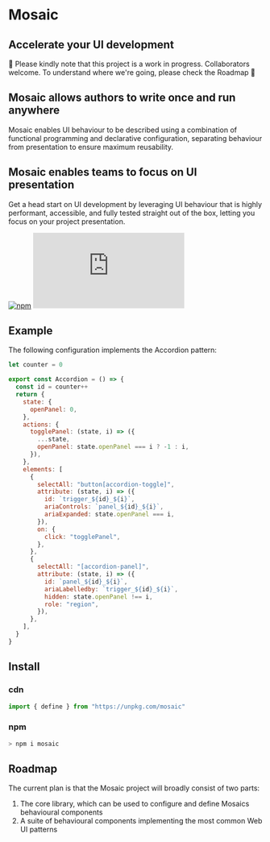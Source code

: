 # Mosaic

## Accelerate your UI development

🚧 Please kindly note that this project is a work in progress. Collaborators welcome. To understand where we're going, please check the Roadmap 🚧

## Mosaic allows authors to write once and run anywhere

Mosaic enables UI behaviour to be described using a combination of functional programming and declarative configuration, separating behaviour from presentation to ensure maximum reusability.

## Mosaic enables teams to focus on UI presentation

Get a head start on UI development by leveraging UI behaviour that is
highly performant, accessible, and fully tested straight out of the box, letting you focus on your project presentation.

[![npm](https://shields.io/npm/v/mosaic)](https://www.npmjs.com/package/mosaic)
[![gzip size](https://img.badgesize.io/https://unpkg.com/mosaic/dist/mosaic.min.js?compression=gzip&label=gzip)](https://unpkg.com/mosaic/dist/mosaic.min.js)

## Example

The following configuration implements the Accordion pattern:

```js
let counter = 0

export const Accordion = () => {
  const id = counter++
  return {
    state: {
      openPanel: 0,
    },
    actions: {
      togglePanel: (state, i) => ({
        ...state,
        openPanel: state.openPanel === i ? -1 : i,
      }),
    },
    elements: [
      {
        selectAll: "button[accordion-toggle]",
        attribute: (state, i) => ({
          id: `trigger_${id}_${i}`,
          ariaControls: `panel_${id}_${i}`,
          ariaExpanded: state.openPanel === i,
        }),
        on: {
          click: "togglePanel",
        },
      },
      {
        selectAll: "[accordion-panel]",
        attribute: (state, i) => ({
          id: `panel_${id}_${i}`,
          ariaLabelledby: `trigger_${id}_${i}`,
          hidden: state.openPanel !== i,
          role: "region",
        }),
      },
    ],
  }
}
```

## Install

### cdn

```js
import { define } from "https://unpkg.com/mosaic"
```

### npm

```sh
> npm i mosaic
```

## Roadmap

The current plan is that the Mosaic project will broadly consist of two parts:

1. The core library, which can be used to configure and define Mosaics behavioural components
2. A suite of behavioural components implementing the most common Web UI patterns
